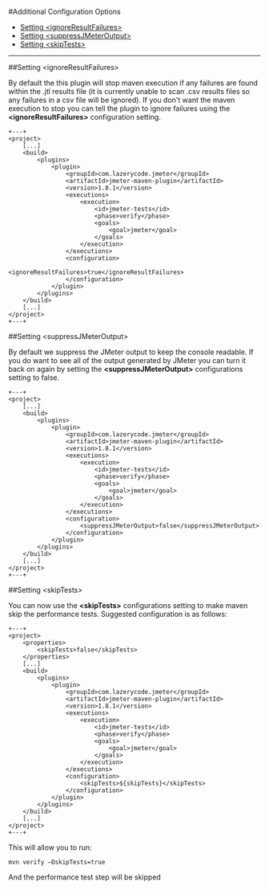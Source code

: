 #Additional Configuration Options

* [Setting &lt;ignoreResultFailures&gt;](#1)
* [Setting &lt;suppressJMeterOutput&gt;](#2)
* [Setting &lt;skipTests&gt;](#3)

***

<a id="1" />
##Setting &lt;ignoreResultFailures&gt;

By default the this plugin will stop maven execution if any failures are found within the .jtl results file (it is currently unable to scan .csv results files so any failures in a csv file will be ignored).  If you don't want the maven execution to stop you can tell the plugin to ignore failures using the **&lt;ignoreResultFailures&gt;** configuration setting.

    +---+
	<project>
		[...]
		<build>
			<plugins>
				<plugin>
					<groupId>com.lazerycode.jmeter</groupId>
					<artifactId>jmeter-maven-plugin</artifactId>
					<version>1.8.1</version>
					<executions>
						<execution>
							<id>jmeter-tests</id>
							<phase>verify</phase>
							<goals>
								<goal>jmeter</goal>
							</goals>
						</execution>
					</executions>
					<configuration>
                           <ignoreResultFailures>true</ignoreResultFailures>
					</configuration>
				</plugin>
			</plugins>
		</build>
		[...]
	</project>
	+---+

<a id="2" />
##Setting &lt;suppressJMeterOutput&gt;

By default we suppress the JMeter output to keep the console readable.  If you do want to see all of the output generated by JMeter you can turn it back on again by setting the **&lt;suppressJMeterOutput&gt;** configurations setting to false.

    +---+
	<project>
		[...]
		<build>
			<plugins>
				<plugin>
					<groupId>com.lazerycode.jmeter</groupId>
					<artifactId>jmeter-maven-plugin</artifactId>
					<version>1.8.1</version>
					<executions>
						<execution>
							<id>jmeter-tests</id>
							<phase>verify</phase>
							<goals>
								<goal>jmeter</goal>
							</goals>
						</execution>
					</executions>
					<configuration>
						<suppressJMeterOutput>false</suppressJMeterOutput>
					</configuration>
				</plugin>
			</plugins>
		</build>
		[...]
	</project>
	+---+

<a id="3" />
##Setting &lt;skipTests&gt;

You can now use the **&lt;skipTests&gt;** configurations setting to make maven skip the performance tests.  Suggested configuration is as follows:

    +---+
	<project>
        <properties>
            <skipTests>false</skipTests>
        </properties>
		[...]
		<build>
			<plugins>
				<plugin>
					<groupId>com.lazerycode.jmeter</groupId>
					<artifactId>jmeter-maven-plugin</artifactId>
					<version>1.8.1</version>
					<executions>
						<execution>
							<id>jmeter-tests</id>
							<phase>verify</phase>
							<goals>
								<goal>jmeter</goal>
							</goals>
						</execution>
					</executions>
					<configuration>
						<skipTests>${skipTests}</skipTests>
					</configuration>
				</plugin>
			</plugins>
		</build>
		[...]
	</project>
	+---+

This will allow you to run:

	mvn verify –DskipTests=true

And the performance test step will be skipped